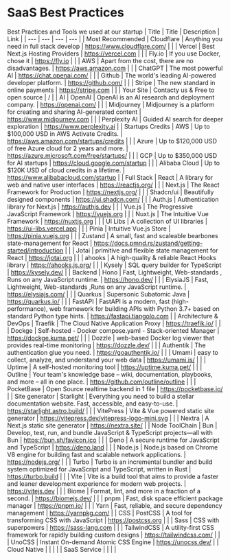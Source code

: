 # SaaS Best Practices
Best Practices and Tools we used at our startup
| Title | Title | Description | Link |
| --- | --- | --- | --- |
| Most Recommended | Cloudflare | Anything you need in full stack develop | https://www.cloudflare.com/ |
|  | Vercel | Best Next.js Hosting Providers | https://vercel.com |
|  | Fly.io | If you use Docker, chose it | https://fly.io |
|  | AWS | Apart from the cost, there are no disadvantages. | https://aws.amazon.com |
|  | ChatGPT | The most powerful AI | https://chat.openai.com/ |
|  | Github | The world's leading AI-powered developer platform. | https://github.com/ |
|  | Stripe | The new standard in online payments | https://stripe.com |
|  | Your Site | Contacty us & Free to open source  | / |
| AI | OpenAI | OpenAI is an AI research and deployment company. | https://openai.com/ |
|  | Midjourney | Midjourney is a platform for creating and sharing AI-generated content | https://www.midjourney.com |
|  | Perplexity AI | Guided AI search for deeper exploration | https://www.perplexity.ai |
| Startups Credits | AWS | Up to $100,000 USD in AWS Activate Credits. | https://aws.amazon.com/startups/credits |
|  | Azure | Up to $120,000 USD of free Azure cloud for 2 years and more. | https://azure.microsoft.com/free/startups/ |
|  | GCP | Up to $350,000 USD for AI startups | https://cloud.google.com/startup |
|  | Alibaba Cloud | Up to $120K USD of cloud credits in a lifetime. | https://www.alibabacloud.com/startup |
| Full Stack | React | A library for web and native user interfaces | https://reactjs.org/ |
|  | Next.js | The React Framework for Production | https://nextjs.org/ |
|  | Shadcn/ui | Beautifully designed components | https://ui.shadcn.com/ |
|  | Auth.js | Authentication library for Next.js | https://authjs.dev |
|  | Vue.js | The Progressive JavaScript Framework | https://vuejs.org |
|  | Nuxt.js | The Intuitive Vue Framework | https://nuxtjs.org |
|  | UI Libs | A collection of UI libraries | https://ui-libs.vercel.app |
|  | Pinia | Intuitive Vue.js Store | https://pinia.vuejs.org |
|  | Zustand | A small, fast and scaleable bearbones state-management for React | https://docs.pmnd.rs/zustand/getting-started/introduction |
|  | Jotai | primitive and flexible state management for React | https://jotai.org |
|  | ahooks | A high-quality & reliable React Hooks library | https://ahooks.js.org/ |
|  | Kysely | SQL query builder for TypeScript | https://kysely.dev/ |
| Backend | Hono | Fast, Lightweight, Web-standards , Runs on any JavaScript runtime. | https://hono.dev/ |
|  | ElysiaJS | Fast, Lightweight, Web-standards ,Runs on any JavaScript runtime. | https://elysiajs.com/ |
|  | Quarkus | Supersonic Subatomic Java | https://quarkus.io/ |
|  | FastAPI | FastAPI is a modern, fast (high-performance), web framework for building APIs with Python 3.7+ based on standard Python type hints. | https://fastapi.tiangolo.com |
| Architecture & DevOps | Traefik | The Cloud Native Application Proxy | https://traefik.io/ |
|  | Dockge | Self-hosted - Docker compose.yaml - Stack-oriented Manager | https://dockge.kuma.pet/ |
|  | Dozzle | web-based Docker log viewer that provides real-time monitoring | https://dozzle.dev/ |
|  | Authentik | The authentication glue you need. | https://goauthentik.io/ |
|  | Umami | easy to collect, analyze, and understand your web data | https://umami.is/ |
|  | Uptime | A self-hosted monitoring tool | https://uptime.kuma.pet/ |
|  | Outline | Your team's knowledge base – wiki, documentation, playbooks, and more – all in one place. | https://github.com/outline/outline |
|  | PocketBase | Open Source realtime backend in 1 file | https://pocketbase.io/ |
| Site generator | Starlight | Everything you need to build a stellar documentation website. Fast, accessible, and easy-to-use. | https://starlight.astro.build/ |
|  | VitePress | Vite & Vue powered static site generator | https://vitepress.dev/vitepress-logo-mini.svg |
|  | Nextra | A Next.js static site generator | https://nextra.site/ |
| Node ToolChain | Bun | Develop, test, run, and bundle JavaScript & TypeScript projects—all with Bun | https://bun.sh/favicon.ico |
|  | Deno | A secure runtime for JavaScript and TypeScript | https://deno.land |
|  | Node.js | Node.js based on Chrome V8 engine for building fast and scalable network applications. | https://nodejs.org/ |
|  | Turbo | Turbo is an incremental bundler and build system optimized for JavaScript and TypeScript, written in Rust | https://turbo.build |
|  | Vite | Vite is a build tool that aims to provide a faster and leaner development experience for modern web projects. | https://vitejs.dev |
|  | Biome | Format, lint, and more in a fraction of a second. | https://biomejs.dev/ |
|  | pnpm | Fast, disk space efficient package manager | https://pnpm.io/ |
|  | Yarn | Fast, reliable, and secure dependency management | https://yarnpkg.com/ |
| CSS | PostCSS | A tool for transforming CSS with JavaScript | https://postcss.org |
|  | Sass | CSS with superpowers | https://sass-lang.com |
|  | TailwindCSS | A utility-first CSS framework for rapidly building custom designs | https://tailwindcss.com/ |
|  | UnoCSS | Instant On-demand Atomic CSS Engine | https://unocss.dev/ |
| Cloud Native |  |  |  |
| SaaS Service |  |  |  |
